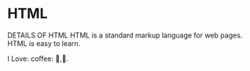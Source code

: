 # HTML
DETAILS OF HTML
HTML is a standard markup language for web pages.
HTML is easy to learn.


I Love: coffee: :pizza:,:dancer:.
